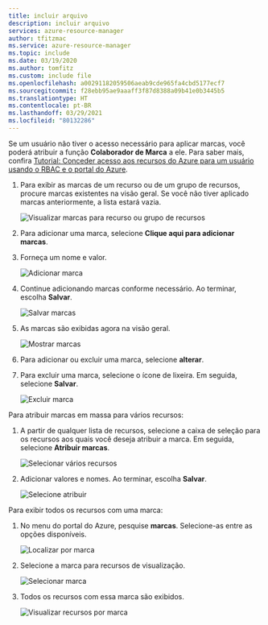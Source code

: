 ```yaml
---
title: incluir arquivo
description: incluir arquivo
services: azure-resource-manager
author: tfitzmac
ms.service: azure-resource-manager
ms.topic: include
ms.date: 03/19/2020
ms.author: tomfitz
ms.custom: include file
ms.openlocfilehash: a00291182059506aeab9cde965fa4cbd5177ecf7
ms.sourcegitcommit: f28ebb95ae9aaaff3f87d8388a09b41e0b3445b5
ms.translationtype: HT
ms.contentlocale: pt-BR
ms.lasthandoff: 03/29/2021
ms.locfileid: "80132286"
---
```

Se um usuário não tiver o acesso necessário para aplicar marcas, você poderá atribuir a função **Colaborador de Marca** a ele. Para saber mais, confira [Tutorial: Conceder acesso aos recursos do Azure para um usuário usando o RBAC e o portal do Azure](../articles/role-based-access-control/quickstart-assign-role-user-portal.md).

1. Para exibir as marcas de um recurso ou de um grupo de recursos, procure marcas existentes na visão geral. Se você não tiver aplicado marcas anteriormente, a lista estará vazia.

   ![Visualizar marcas para recurso ou grupo de recursos](./media/resource-manager-tag-resources/view-tags.png)

1. Para adicionar uma marca, selecione **Clique aqui para adicionar marcas**.

1. Forneça um nome e valor.

   ![Adicionar marca](./media/resource-manager-tag-resources/add-tag.png)

1. Continue adicionando marcas conforme necessário. Ao terminar, escolha **Salvar**.

   ![Salvar marcas](./media/resource-manager-tag-resources/save-tags.png)

1. As marcas são exibidas agora na visão geral.

   ![Mostrar marcas](./media/resource-manager-tag-resources/view-new-tags.png)

1. Para adicionar ou excluir uma marca, selecione **alterar**.

1. Para excluir uma marca, selecione o ícone de lixeira. Em seguida, selecione **Salvar**.

   ![Excluir marca](./media/resource-manager-tag-resources/delete-tag.png)

Para atribuir marcas em massa para vários recursos:

1. A partir de qualquer lista de recursos, selecione a caixa de seleção para os recursos aos quais você deseja atribuir a marca. Em seguida, selecione **Atribuir marcas**.

   ![Selecionar vários recursos](./media/resource-manager-tag-resources/select-multiple-resources.png)

1. Adicionar valores e nomes. Ao terminar, escolha **Salvar**.

   ![Selecione atribuir](./media/resource-manager-tag-resources/select-assign.png)

Para exibir todos os recursos com uma marca:

1. No menu do portal do Azure, pesquise **marcas**. Selecione-as entre as opções disponíveis.

   ![Localizar por marca](./media/resource-manager-tag-resources/find-tags-general.png)

1. Selecione a marca para recursos de visualização.

   ![Selecionar marca](./media/resource-manager-tag-resources/select-tag.png)

1. Todos os recursos com essa marca são exibidos.

   ![Visualizar recursos por marca](./media/resource-manager-tag-resources/view-resources-by-tag.png)
